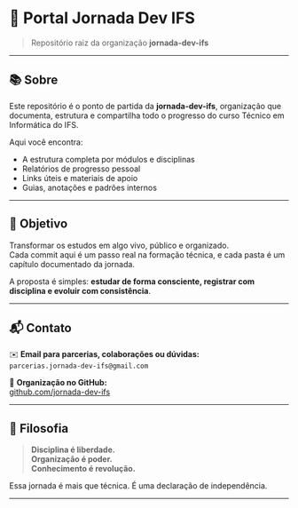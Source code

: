 # 🚀 Portal Jornada Dev IFS

> Repositório raiz da organização **jornada-dev-ifs**

---

## 📚 Sobre

Este repositório é o ponto de partida da **jornada-dev-ifs**, organização que documenta, estrutura e compartilha todo o progresso do curso Técnico em Informática do IFS.

Aqui você encontra:

- A estrutura completa por módulos e disciplinas
- Relatórios de progresso pessoal
- Links úteis e materiais de apoio
- Guias, anotações e padrões internos

---

## 🎯 Objetivo

Transformar os estudos em algo vivo, público e organizado.  
Cada commit aqui é um passo real na formação técnica, e cada pasta é um capítulo documentado da jornada.

A proposta é simples: **estudar de forma consciente, registrar com disciplina e evoluir com consistência**.

---

## 📬 Contato

✉️ **Email para parcerias, colaborações ou dúvidas:**  
`parcerias.jornada-dev-ifs@gmail.com`

🔗 **Organização no GitHub:**  
[github.com/jornada-dev-ifs](https://github.com/jornada-dev-ifs)

---

## 🧠 Filosofia

> **Disciplina é liberdade.**  
> **Organização é poder.**  
> **Conhecimento é revolução.**

Essa jornada é mais que técnica. É uma declaração de independência.

---
